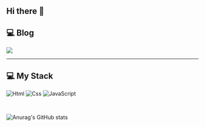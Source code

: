## Hi there 👋

<!--
**kwonboryong/kwonboryong** is a ✨ _special_ ✨ repository because its `README.md` (this file) appears on your GitHub profile.

Here are some ideas to get you started:

🔭 I’m currently working on ...
- 🌱 I’m currently learning ...
- 👯 I’m looking to collaborate on ...
- 🤔 I’m looking for help with ...
- 💬 Ask me about ...
- 📫 How to reach me: ...
- 😄 Pronouns: ...
- ⚡ Fun fact: ...
-->

## 💻 Blog
<a href="https://velog.io/@kwonboryong/posts" target="_blank"><img src="https://img.shields.io/badge/Velog-#ffedec?style=for-the-badge&logo=Velog&logoColor=#ffedec"/></a>

---

## 💻 My Stack
<img alt="Html" src ="https://img.shields.io/badge/HTML5-E34F26.svg?&style=for-the-badge&logo=HTML5&logoColor=white"/> <img alt="Css" src ="https://img.shields.io/badge/CSS3-1572B6.svg?&style=for-the-badge&logo=CSS3&logoColor=white"/> <img alt="JavaScript" src ="https://img.shields.io/badge/JavaScriipt-F7DF1E.svg?&style=for-the-badge&logo=JavaScript&logoColor=black"/> 

<br/>

![Anurag's GitHub stats](https://github-readme-stats.vercel.app/api?username=kwonboryong&show_icons=true&theme=radical)
